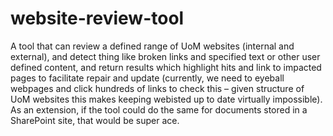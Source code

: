 # website-review-tool
A tool that can review a defined range of UoM websites (internal and external), and detect thing like broken links and specified text or other user defined content, and return results which highlight hits and link to impacted pages to facilitate repair and update (currently, we need to eyeball webpages and click hundreds of links to check this – given structure of UoM websites this makes keeping webisted up to date virtually impossible). As an extension, if the tool could do the same for documents stored in a SharePoint site, that would be super ace.
